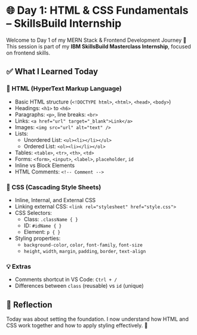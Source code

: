 # 🌐 Day 1: HTML & CSS Fundamentals – SkillsBuild Internship

Welcome to Day 1 of my MERN Stack & Frontend Development Journey 🚀  
This session is part of my **IBM SkillsBuild Masterclass Internship**, focused on frontend skills.


## ✅ What I Learned Today

### 🧱 HTML (HyperText Markup Language)
- Basic HTML structure (`<!DOCTYPE html>`, `<html>`, `<head>`, `<body>`)
- Headings: `<h1>` to `<h6>`
- Paragraphs: `<p>`, line breaks: `<br>`
- Links: `<a href="url" target="_blank">Link</a>`
- Images: `<img src="url" alt="text" />`
- Lists:
  - Unordered List: `<ul><li></li></ul>`
  - Ordered List: `<ol><li></li></ol>`
- Tables: `<table>`, `<tr>`, `<th>`, `<td>`
- Forms: `<form>`, `<input>`, `<label>`, `placeholder`, `id`
- Inline vs Block Elements
- HTML Comments: `<!-- Comment -->`

### 🎨 CSS (Cascading Style Sheets)
- Inline, Internal, and External CSS
- Linking external CSS: `<link rel="stylesheet" href="style.css">`
- CSS Selectors:
  - Class: `.className { }`
  - ID: `#idName { }`
  - Element: `p { }`
- Styling properties:
  - `background-color`, `color`, `font-family`, `font-size`
  - `height`, `width`, `margin`, `padding`, `border`, `text-align`

### 💡 Extras
- Comments shortcut in VS Code: `Ctrl + /`
- Differences between `class` (reusable) vs `id` (unique)


## 💬 Reflection

Today was about setting the foundation. I now understand how HTML and CSS work together and how to apply styling effectively. 🙌


